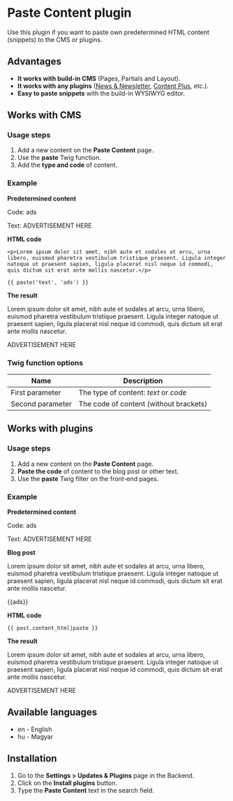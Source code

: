 # Paste Content plugin
Use this plugin if you want to paste own predetermined HTML content (snippets) to the CMS or plugins.

## Advantages
* __It works with build-in CMS__ (Pages, Partials and Layout).
* __It works with any plugins__ ([News & Newsletter](http://octobercms.com/plugin/indikator-news), [Content Plus](http://octobercms.com/plugin/indikator-content), etc.).
* __Easy to paste snippets__ with the build-in WYSIWYG editor.

## Works with CMS
### Usage steps
1. Add a new content on the __Paste Content__ page.
1. Use the __paste__ Twig function.
1. Add the __type and code__ of content.

### Example
__Predetermined content__

Code: ads

Text: ADVERTISEMENT HERE

__HTML code__
```
<p>Lorem ipsum dolor sit amet, nibh aute et sodales at arcu, urna libero, euismod pharetra vestibulum tristique praesent. Ligula integer natoque ut praesent sapien, ligula placerat nisl neque id commodi, quis dictum sit erat ante mollis nascetur.</p>

{{ paste('text', 'ads') }}
```

__The result__

Lorem ipsum dolor sit amet, nibh aute et sodales at arcu, urna libero, euismod pharetra vestibulum tristique praesent. Ligula integer natoque ut praesent sapien, ligula placerat nisl neque id commodi, quis dictum sit erat ante mollis nascetur.

ADVERTISEMENT HERE

### Twig function options
Name | Description
----------- | -----------
First parameter | The type of content: _text_ or _code_
Second parameter | The code of content (without brackets)

## Works with plugins
### Usage steps
1. Add a new content on the __Paste Content__ page.
1. __Paste the code__ of content to the blog post or other text.
1. Use the __paste__ Twig filter on the front-end pages.

### Example
__Predetermined content__

Code: ads

Text: ADVERTISEMENT HERE

__Blog post__

Lorem ipsum dolor sit amet, nibh aute et sodales at arcu, urna libero, euismod pharetra vestibulum tristique praesent. Ligula integer natoque ut praesent sapien, ligula placerat nisl neque id commodi, quis dictum sit erat ante mollis nascetur.

{{ads}}

__HTML code__
```
{{ post.content_html|paste }}
```

__The result__

Lorem ipsum dolor sit amet, nibh aute et sodales at arcu, urna libero, euismod pharetra vestibulum tristique praesent. Ligula integer natoque ut praesent sapien, ligula placerat nisl neque id commodi, quis dictum sit erat ante mollis nascetur.

ADVERTISEMENT HERE

## Available languages
* en - English
* hu - Magyar

## Installation
1. Go to the __Settings > Updates & Plugins__ page in the Backend.
1. Click on the __Install plugins__ button.
1. Type the __Paste Content__ text in the search field.
